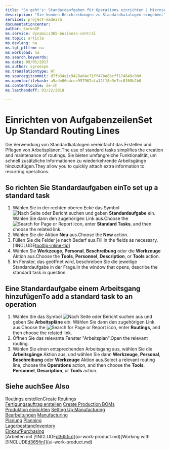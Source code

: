 ```yaml
---
title: "So geht's: Standardaufgaben für Operations einrichten | Microsoft Docs"
description: "Sie können Beschreibungen zu Standardkatalogen eingeben."
services: project-madeira
documentationcenter: 
author: SorenGP
ms.service: dynamics365-business-central
ms.topic: article
ms.devlang: na
ms.tgt_pltfrm: na
ms.workload: na
ms.search.keywords: 
ms.date: 09/05/2017
ms.author: sgroespe
ms.translationtype: HT
ms.sourcegitcommit: d7fb34e1c9428a64c71ff47be8bcff174649c00d
ms.openlocfilehash: a9ade86e4cce957967afa12f18e3e7ec0168b2b0
ms.contentlocale: de-ch
ms.lasthandoff: 03/22/2018

---
```

# <a name="set-up-standard-routing-lines"></a><span data-ttu-id="7397b-103">Einrichten von Aufgabenzeilen</span><span class="sxs-lookup"><span data-stu-id="7397b-103">Set Up Standard Routing Lines</span></span>
<span data-ttu-id="7397b-104">Die Verwendung von Standardkatalogen vereinfacht das Erstellen und Pflegen von Arbeitsplänen.</span><span class="sxs-lookup"><span data-stu-id="7397b-104">The use of standard tasks simplifies the creation and maintenance of routings.</span></span> <span data-ttu-id="7397b-105">Sie bieten umfangreiche Funktionalität, um schnell zusätzliche Informationen zu wiederkehrende Arbeitsgänge hinzuzufügen.</span><span class="sxs-lookup"><span data-stu-id="7397b-105">They allow you to quickly attach extra information to recurring operations.</span></span>

## <a name="to-set-up-a-standard-task"></a><span data-ttu-id="7397b-106">So richten Sie Standardaufgaben ein</span><span class="sxs-lookup"><span data-stu-id="7397b-106">To set up a standard task</span></span>
1. <span data-ttu-id="7397b-107">Wählen Sie in der rechten oberen Ecke das Symbol ![Nach Seite oder Bericht suchen](media/ui-search/search_small.png "Nach Seite oder Bericht suchen") und geben **Standardaufgabe** ein. Wählen Sie dann den zugehörigen Link aus.</span><span class="sxs-lookup"><span data-stu-id="7397b-107">Choose the ![Search for Page or Report](media/ui-search/search_small.png "Search for Page or Report icon") icon, enter **Standard Tasks**, and then choose the related link.</span></span>
2. <span data-ttu-id="7397b-108">Wählen Sie die Aktion **Neu** aus.</span><span class="sxs-lookup"><span data-stu-id="7397b-108">Choose the **New** action.</span></span>
3. <span data-ttu-id="7397b-109">Füllen Sie die Felder je nach Bedarf aus.</span><span class="sxs-lookup"><span data-stu-id="7397b-109">Fill in the fields as necessary.</span></span> [!INCLUDE[tooltip-inline-tip](includes/tooltip-inline-tip_md.md)]
4. <span data-ttu-id="7397b-110">Wählen Sie **Werkzeuge**, **Personal**, **Beschreibung** oder die **Werkzeuge** Aktion aus.</span><span class="sxs-lookup"><span data-stu-id="7397b-110">Choose the **Tools**, **Personnel**, **Description**, or **Tools** action.</span></span>
5. <span data-ttu-id="7397b-111">Im Fenster, das geöffnet wird, beschreiben Sie die jeweilige Standardaufgabe in der Frage.</span><span class="sxs-lookup"><span data-stu-id="7397b-111">In the window that opens, describe the standard task in question.</span></span>

## <a name="to-add-a-standard-task-to-an-operation"></a><span data-ttu-id="7397b-112">Eine Standardaufgabe einem Arbeitsgang hinzufügen</span><span class="sxs-lookup"><span data-stu-id="7397b-112">To add a standard task to an operation</span></span>
1. <span data-ttu-id="7397b-113">Wählen Sie das Symbol ![Nach Seite oder Bericht suchen](media/ui-search/search_small.png "Nach Seite oder Bericht suchen") aus und geben Sie **Arbeitspläne** ein. Wählen Sie dann den zugehörigen Link aus.</span><span class="sxs-lookup"><span data-stu-id="7397b-113">Choose the ![Search for Page or Report](media/ui-search/search_small.png "Search for Page or Report icon") icon, enter **Routings**, and then choose the related link.</span></span>
2. <span data-ttu-id="7397b-114">Öffnen Sie das relevante Fenster "Arbeitsplan".</span><span class="sxs-lookup"><span data-stu-id="7397b-114">Open the relevant routing.</span></span>
3. <span data-ttu-id="7397b-115">Wählen Sie einen entsprechenden Arbeitsgang aus, wählen Sie die **Arbeitsgänge** Aktion aus, und wählen Sie dann **Werkzeuge**, **Personal**, **Beschreibung** oder **Werkzeuge** Aktion aus.</span><span class="sxs-lookup"><span data-stu-id="7397b-115">Select a relevant routing line, choose the **Operations** action, and then choose the **Tools**, **Personnel**, **Description**, or **Tools** action.</span></span>

## <a name="see-also"></a><span data-ttu-id="7397b-116">Siehe auch</span><span class="sxs-lookup"><span data-stu-id="7397b-116">See Also</span></span>  
[<span data-ttu-id="7397b-117">Routings erstellen</span><span class="sxs-lookup"><span data-stu-id="7397b-117">Create Routings</span></span>](production-how-to-create-routings.md)  
<span data-ttu-id="7397b-118">[Fertigungsauftrag erstellen](production-how-to-create-production-boms.md)   </span><span class="sxs-lookup"><span data-stu-id="7397b-118">[Create Production BOMs](production-how-to-create-production-boms.md)   </span></span>  
<span data-ttu-id="7397b-119">[Produktion einrichten](production-configure-production-processes.md) </span><span class="sxs-lookup"><span data-stu-id="7397b-119">[Setting Up Manufacturing](production-configure-production-processes.md) </span></span>  
<span data-ttu-id="7397b-120">[Bearbeitungen](production-manage-manufacturing.md)  </span><span class="sxs-lookup"><span data-stu-id="7397b-120">[Manufacturing](production-manage-manufacturing.md)  </span></span>  
<span data-ttu-id="7397b-121">[Planung](production-planning.md) </span><span class="sxs-lookup"><span data-stu-id="7397b-121">[Planning](production-planning.md) </span></span>  
[<span data-ttu-id="7397b-122">Lagerbesttand</span><span class="sxs-lookup"><span data-stu-id="7397b-122">Inventory</span></span>](inventory-manage-inventory.md)  
[<span data-ttu-id="7397b-123">Einkauf</span><span class="sxs-lookup"><span data-stu-id="7397b-123">Purchasing</span></span>](purchasing-manage-purchasing.md)  
<span data-ttu-id="7397b-124">[Arbeiten mit [!INCLUDE[d365fin](includes/d365fin_md.md)]](ui-work-product.md)</span><span class="sxs-lookup"><span data-stu-id="7397b-124">[Working with [!INCLUDE[d365fin](includes/d365fin_md.md)]](ui-work-product.md)</span></span>  

